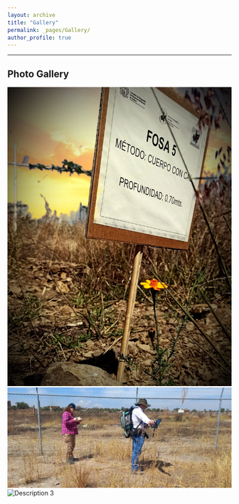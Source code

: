 ```yaml
---
layout: archive
title: "Gallery"
permalink: _pages/Gallery/
author_profile: true
---
```

---

<h2>Photo Gallery</h2>

<div class="gallery">
  <img src="https://github.com/FOUND-project/found-project.github.io/blob/70206a6b5788f7204524bfdd4e1a6c365668b75d/assets/WhatsApp%20Image%202025-03-22%20at%2019.01.44.jpeg" alt="Description 1">
  <img src="https://github.com/FOUND-project/found-project.github.io/blob/master/assets/WhatsApp%20Image%202025-03-22%20at%2019.01.22%20(1).jpeg" alt="Description 2">
  <img src="/assets/gallery/image3.jpg" alt="Description 3">
  <!-- continue with the rest -->
</div>
